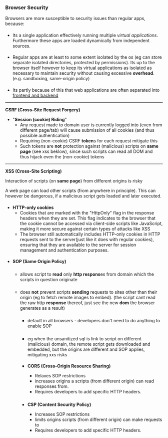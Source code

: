 
### Browser Security 

Browsers are more susceptible to security issues than regular apps, because:

#### 
- Its a single application effectively running multiple _virtual applications_. Furthermore these apps are loaded dynamically from independent sources.

####
- Regular apps are at least to some extent isolated by the os (eg can store separate isolated directories, protected by permissions). 
 Its up to the browser itself however to keep its virtual applications as isolated as necessary  to maintain security without causing excessive **overhead**. (e.g. sandboxing, same-origin policy)

 ####
- Its partly because of this that web applications are often separated into [frontend and backend](identity_provider.md)

---
 **CSRF (Cross-Site Request Forgery)**  
- "__Session (cookie) Riding__"
    - Any request made to domain user is currently logged into (even from different page/tab) will cause submission of all cookies (and thus possible authentication)
    - Requiring (non-cookie) CSRF **token**s for each request mitigate this
    - Such tokens are **not** protection against (malicious) scripts on **same page** (see xss beklow), since such scripts can read all DOM and thus hijack even the (non-cookie) tokens
    
---
 **XSS (Cross-Site Scripting)**  


 Interaction of scripts (on **same page**) from different origins is risky

A web page can load other scripts (from anywhere in principle). This can however be dangerous, if a malicious script gets loaded and later executed. 

####
- **HTTP-only cookies**
    - Cookies that are marked with the "HttpOnly" flag in the response headers when they are set. This flag indicates to the browser that the cookie cannot be accessed via client-side scripts like JavaScript, making it more secure against certain types of attacks like XSS
    -  The browser still automatically includes HTTP-only cookies in HTTP requests sent to the server(just like it does with regular cookies), ensuring that they are available to the server for session management and authentication purposes.

####
-  **SOP (Same Origin Policy)**
    #####
    - allows  script to **read** only **http respons**es from  domain which the scripts in question originate


    #####
    - does **not** prevent scripts **sending** requests to sites other than their origin (eg to fetch remote images to embed). (the script cant read the raw http **response** thereof, just see the new **dom** the browser generates as a result)


        #####
        - default in all browsers -  developers don't need to do anything to enable SOP
        #####
        - eg when the unsanitized sql is link to script on different (malicious) domain, the remote script gets downloaded and embedded, but the origins are different and SOP applies, mitigating xxs risks 



        ####
        - **CORS (Cross-Origin Resource Sharing)**
            - Relaxes SOP restrictions 
            - increases origins a scripts (from different origin) can read responses from.
            - Requires developers to add specific HTTP headers.

            #####
        -  **CSP (Content Security Policy)** 
            - Increases SOP restrictions
            - limits origins scripts (from different origin) can make requests to
            - Requires developers to add specific HTTP headers.




